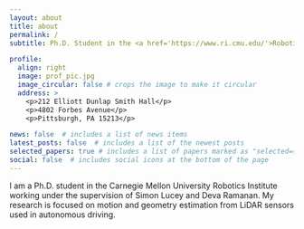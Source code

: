```yaml
---
layout: about
title: about
permalink: /
subtitle: Ph.D. Student in the <a href='https://www.ri.cmu.edu/'>Robotics Institute</a>.

profile:
  align: right
  image: prof_pic.jpg
  image_circular: false # crops the image to make it circular
  address: >
    <p>212 Elliott Dunlap Smith Hall</p>
    <p>4802 Forbes Avenue</p>
    <p>Pittsburgh, PA 15213</p>

news: false  # includes a list of news items
latest_posts: false  # includes a list of the newest posts
selected_papers: true # includes a list of papers marked as "selected={true}"
social: false  # includes social icons at the bottom of the page
---
```


I am a Ph.D. student in the Carnegie Mellon University Robotics Institute working under the supervision of Simon Lucey and Deva Ramanan. My research is focused on motion and geometry estimation from LiDAR sensors used in autonomous driving.
